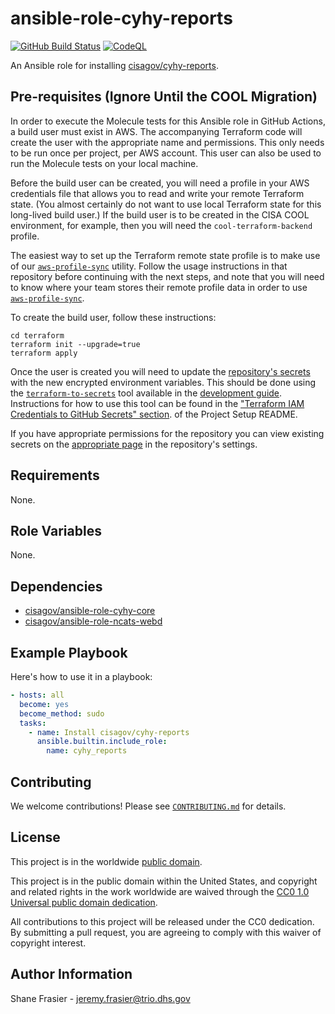 # ansible-role-cyhy-reports #

[![GitHub Build Status](https://github.com/cisagov/ansible-role-cyhy-reports/workflows/build/badge.svg)](https://github.com/cisagov/ansible-role-cyhy-reports/actions)
[![CodeQL](https://github.com/cisagov/ansible-role-cyhy-reports/workflows/CodeQL/badge.svg)](https://github.com/cisagov/ansible-role-cyhy-reports/actions/workflows/codeql-analysis.yml)

An Ansible role for installing
[cisagov/cyhy-reports](https://github.com/cisagov/cyhy-reports).

## Pre-requisites (Ignore Until the COOL Migration) ##

In order to execute the Molecule tests for this Ansible role in GitHub
Actions, a build user must exist in AWS. The accompanying Terraform
code will create the user with the appropriate name and
permissions. This only needs to be run once per project, per AWS
account. This user can also be used to run the Molecule tests on your
local machine.

Before the build user can be created, you will need a profile in your
AWS credentials file that allows you to read and write your remote
Terraform state.  (You almost certainly do not want to use local
Terraform state for this long-lived build user.)  If the build user is
to be created in the CISA COOL environment, for example, then you will
need the `cool-terraform-backend` profile.

The easiest way to set up the Terraform remote state profile is to
make use of our
[`aws-profile-sync`](https://github.com/cisagov/aws-profile-sync)
utility. Follow the usage instructions in that repository before
continuing with the next steps, and note that you will need to know
where your team stores their remote profile data in order to use
[`aws-profile-sync`](https://github.com/cisagov/aws-profile-sync).

To create the build user, follow these instructions:

```console
cd terraform
terraform init --upgrade=true
terraform apply
```

Once the user is created you will need to update the [repository's
secrets](https://help.github.com/en/actions/configuring-and-managing-workflows/creating-and-storing-encrypted-secrets)
with the new encrypted environment variables. This should be done
using the
[`terraform-to-secrets`](https://github.com/cisagov/development-guide/tree/develop/project_setup#terraform-iam-credentials-to-github-secrets-)
tool available in the [development
guide](https://github.com/cisagov/development-guide). Instructions for
how to use this tool can be found in the ["Terraform IAM Credentials
to GitHub Secrets"
section](https://github.com/cisagov/development-guide/tree/develop/project_setup#terraform-iam-credentials-to-github-secrets-).
of the Project Setup README.

If you have appropriate permissions for the repository you can view
existing secrets on the [appropriate
page](https://github.com/cisagov/ansible-role-cyhy-reports/settings/secrets) in
the repository's settings.

## Requirements ##

None.

## Role Variables ##

None.

<!--
| Variable | Description | Default | Required |
|----------|-------------|---------|----------|
| optional_variable | Describe its purpose. | `default_value` | No |
| required_variable | Describe its purpose. | n/a | Yes |
-->

## Dependencies ##

- [cisagov/ansible-role-cyhy-core](https://github.com/cisagov/ansible-role-cyhy-core)
- [cisagov/ansible-role-ncats-webd](https://github.com/cisagov/ansible-role-ncats-webd)

## Example Playbook ##

Here's how to use it in a playbook:

```yaml
- hosts: all
  become: yes
  become_method: sudo
  tasks:
    - name: Install cisagov/cyhy-reports
      ansible.builtin.include_role:
        name: cyhy_reports
```

## Contributing ##

We welcome contributions!  Please see [`CONTRIBUTING.md`](CONTRIBUTING.md) for
details.

## License ##

This project is in the worldwide [public domain](LICENSE).

This project is in the public domain within the United States, and
copyright and related rights in the work worldwide are waived through
the [CC0 1.0 Universal public domain
dedication](https://creativecommons.org/publicdomain/zero/1.0/).

All contributions to this project will be released under the CC0
dedication. By submitting a pull request, you are agreeing to comply
with this waiver of copyright interest.

## Author Information ##

Shane Frasier - <jeremy.frasier@trio.dhs.gov>

